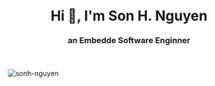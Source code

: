 <h1 align="center">Hi 👋, I'm Son H. Nguyen</h1>
<h3 align="center">an Embedde Software Enginner</h3>
<br>
<p>&nbsp;<img align="center" src="https://github-readme-stats.vercel.app/api?username=sonh-nguyen&show_icons=true&theme=dracula&locale=en" alt="sonh-nguyen" /></p>

